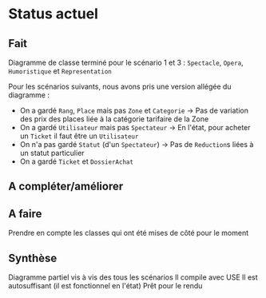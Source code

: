 Status actuel
=============

Fait
----
Diagramme de classe terminé pour le scénario 1 et 3 :
	`Spectacle`, `Opera`, `Humoristique` et `Representation`

Pour les scénarios suivants, nous avons pris une version allégée du diagramme :
- On a gardé `Rang`, `Place` mais pas `Zone` et `Categorie` -> Pas de variation des prix des places liée à la catégorie tarifaire de la Zone
- On a gardé `Utilisateur` mais pas `Spectateur` -> En l'état, pour acheter un `Ticket` il faut être un `Utilisateur`
- On n'a pas gardé `Statut` (d'un `Spectateur`) -> Pas de `Reduction`s liées à un statut particulier
- On a gardé `Ticket` et `DossierAchat`


A compléter/améliorer
---------------------


A faire
-------
Prendre en compte les classes qui ont été mises de côté pour le moment


Synthèse
--------
Diagramme partiel vis à vis des tous les scénarios
Il compile avec USE
Il est autosuffisant (il est fonctionnel en l'état)
Prêt pour le rendu